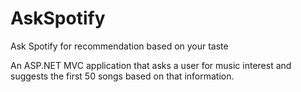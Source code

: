 # AskSpotify
Ask Spotify for recommendation based on your taste

An ASP.NET MVC application that asks a user for music interest and suggests the first 50 songs based on that information.
